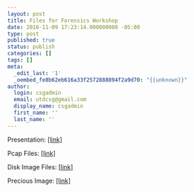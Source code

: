 ```yaml
---
layout: post
title: Files for Forensics Workshop
date: 2016-11-09 17:23:14.000000000 -05:00
type: post
published: true
status: publish
categories: []
tags: []
meta:
  _edit_last: '1'
  _oembed_fe8b62eb616a33f2572888894f2a9d70: "{{unknown}}"
author:
  login: csgadmin
  email: utdcsg@gmail.com
  display_name: csgadmin
  first_name: ''
  last_name: ''
---
```


Presentation: [\[link\]](https://csg.utdallas.edu/wp-content/uploads/2016/11/Digital-Forensics.pdf)

Pcap Files: [\[link\]](https://www.dropbox.com/s/qcam428bkh6k2na/Forensics%20Files.zip?dl=0)

Disk Image Files: [\[link\]](https://www.dropbox.com/s/lph0vyyh023dfmu/DiskImages.zip?dl=0)

Precious Image: [\[link\]](https://www.dropbox.com/s/sppzraonushdcmt/precious.img?dl=0)
